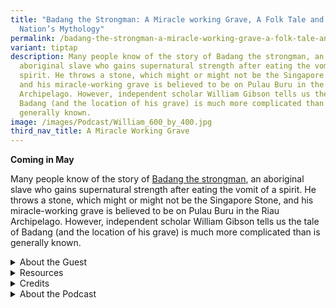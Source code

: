 ```yaml
---
title: "Badang the Strongman: A Miracle working Grave, A Folk Tale and a
  Nation’s Mythology"
permalink: /badang-the-strongman-a-miracle-working-grave-a-folk-tale-and-a-nation-s-mythology/
variant: tiptap
description: Many people know of the story of Badang the strongman, an
  aboriginal slave who gains supernatural strength after eating the vomit of a
  spirit. He throws a stone, which might or might not be the Singapore Stone,
  and his miracle-working grave is believed to be on Pulau Buru in the Riau
  Archipelago. However, independent scholar William Gibson tells us the tale of
  Badang (and the location of his grave) is much more complicated than is
  generally known.
image: /images/Podcast/William_600_by_400.jpg
third_nav_title: A Miracle Working Grave
---
```

<p><strong>Coming in May</strong>
</p>
<p>Many people know of the story of <a href="https://biblioasia.nlb.gov.sg/vol-21/issue-1/apr-jun-2025/origins-badang-strongman-singapore-stone/" rel="noopener nofollow" target="_blank">Badang the strongman</a>,
an aboriginal slave who gains supernatural strength after eating the vomit
of a spirit. He throws a stone, which might or might not be the Singapore
Stone, and his miracle-working grave is believed to be on Pulau Buru in
the Riau Archipelago. However, independent scholar William Gibson tells
us the tale of Badang (and the location of his grave) is much more complicated
than is generally known.
<br>
</p>
<p></p>
<div data-type="detailGroup" class="isomer-accordion isomer-accordion-white">
<details class="isomer-details">
<summary>About the Guest</summary>
<div data-type="detailsContent" class="isomer-details-content">
<p>Dr William L. Gibson&nbsp;is an author and researcher based in Southeast
Asia since 2005. A former Lee Kong Chian Research Fellow of the National
Library Singapore, he is the author of&nbsp;<em>Keramat, Sacred Relics and Forbidden Idols in Singapore</em>&nbsp;(Routledge,
2024). His articles have appeared in&nbsp;<em>Signal to Noise</em>, <a href="http://PopMatters.com" rel="noopener noreferrer nofollow" target="_blank">PopMatters.com</a>,&nbsp;<em>The Mekong Review, Archipel, History and Anthropology</em>,
the&nbsp;<em>Bulletin de l’École française d’Extrême-Orient</em>&nbsp;and&nbsp;<em>BiblioAsia</em>,
among others.</p>
</div>
</details>
<details class="isomer-details">
<summary>Resources</summary>
<div data-type="detailsContent" class="isomer-details-content">
<p>William Gibson, “<a href="https://biblioasia.nlb.gov.sg/vol-21/issue-1/apr-jun-2025/origins-badang-strongman-singapore-stone/" rel="noopener noreferrer nofollow" target="_blank">Uncovering the Origins of Badang the Strongman</a>,” <em>BiblioAsia</em> 21,
no. 1 (April–June 2025).</p>
<p></p>
<p>William Gibson, <em><a href="https://eservice.nlb.gov.sg/redir/itemdetails?bid=300071320" rel="noopener nofollow" target="_blank">Keramat, Sacred Relics and Forbidden Idols in Singapore</a> </em>(Abingdon,
Oxon: Routledge, 2025). (From National Library Singapore, call no. RSING
363.69095957 GIB)</p>
</div>
</details>
<details class="isomer-details">
<summary>Credits</summary>
<div data-type="detailsContent" class="isomer-details-content">
<p>This episode of BiblioAsia+ was hosted by Jimmy Yap and produced by Soh
Gek Han. Sound engineering was done by Nookcha Ptd Ltd. The background
music “Di Tanjong Katong” was composed by Osman Ahmad and performed by
Chords Haven. Special thanks to William for coming on the show.</p>
<p></p>
</div>
</details>
<details class="isomer-details">
<summary>About the Podcast</summary>
<div data-type="detailsContent" class="isomer-details-content">
<p>BiblioAsia+ is a podcast about Singapore history by the National Library
of Singapore.</p>
</div>
</details>
</div>
<p>
<br>
</p>